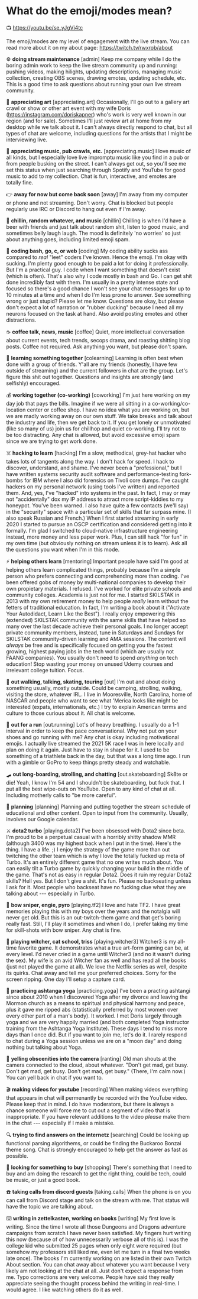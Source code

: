 # What do the emoji/modes mean?

📺 <https://youtu.be/se_yJgVi4tc>

The emoji/modes are my level of engagement with the live stream. You can
read more about it on my about page: <https://twitch.tv/rwxrob/about>

⚙️ **doing stream maintenance** [admin]  Keep me company while I do the boring admin work to keep the live stream community up and running: pushing videos, making hilights, updating descriptions, managing music collection, creating OBS scenes, drawing emotes, updating schedule, etc. This is a good time to ask questions about running your own live stream community.

🎨 **appreciating art** [appreciating.art]  Occasionally, I'll go out to a gallery art crawl or show or other art event with my wife Doris (https://instagram.com/doriskapner) who's work is very well known in our region (and for sale). Sometimes I'll just review art at home from my desktop while we talk about it. I can't always directly respond to chat, but all types of chat are welcome, including questions for the artists that I might be interviewing live.

🎵 **appreciating music, pub crawls, etc.** [appreciating.music]  I love music of all kinds, but I especially love live impromptu music like you find in a pub or from people busking on the street. I can't always get out, so you'll see me set this status when just searching through Spotify and YouTube for good music to add to my collection. Chat is fun, interactive, and emotes are totally fine.

👉 **away for now but come back soon** [away]  I'm away from my computer or phone and not streaming. Don't worry. Chat is blocked but people regularly use IRC or Discord to hang out even if I'm away.

🍻 **chillin, random whatever, and music** [chillin]  Chilling is when I'd have a beer with friends and just talk about random shit, listen to good music, and sometimes belly laugh laugh. The mood is definitely 'no worries' so just about anything goes, including limited emoji spam.

💢 **coding bash, go, c, or web** [coding]  My coding ability sucks ass compared to *real* "leet" coders I've known. Hence the emoji. I'm okay with sucking. I'm plenty good enough to be paid a lot for doing it professionally. But I'm a practical guy. I code when I want something that doesn't exist (which is often). That's also why I code mostly in bash and Go. I can get shit done incredibly fast with them. I'm usually in a pretty intense state and focused so there's a good chance I won't see your chat messages for up to 10 minutes at a time and when I do I'm less prone to answer. See something wrong or just stupid? Please let me know. Questions are okay, but please don't expect a lot of narration or "rubber ducking" because I need all my neurons focused on the task at hand. Also avoid posting emotes and other distractions.

☕ **coffee talk, news, music** [coffee]  Quiet, more intellectual conversation about current events, tech trends, secops drama, and roasting shitting blog posts. Coffee not required. Ask anything you want, but please don't spam.

🤔 **learning something together** [colearning]  Learning is often best when done with a group of friends. Y'all are my friends (honestly, I have few outside of streaming) and the current followers in chat are the group. Let's figure this shit out together. Questions and insights are strongly (and selfishly) encouraged.

💰 **working together (co-working)** [coworking]  I'm just here working on my day job that pays the bills. Imagine if we were all sitting in a co-working/co-location center or coffee shop. I have no idea what you are working on, but we are madly working away on our own stuff. We take breaks and talk about the industry and life, then we get back to it. If you get lonely or unmotivated (like so many of us) join us for chillhop and quiet co-working. I'll try not to be too distracting. Any chat is allowed, but avoid excessive emoji spam since we are trying to get work done.

☠️ **hacking to learn** [hacking]  I'm a slow, methodical, grey-hat hacker who takes lots of tangents along the way. I don't hack for speed. I hack to discover, understand, and shame. I've never been a "professional," but I have written systems security audit software and performance-testing fork-bombs for IBM where I also did forensics on Tivoli core dumps. I've caught hackers on my personal network (using tools I've written) and reported them. And, yes, I've "hacked" into systems in the past. In fact, I may or may not "accidentally" dox my IP address to attract more script-kiddies to my honeypot. You've been warned. I also have quite a few contacts (we'll say) in the "security" space with a particular set of skills that far surpass mine. (I also speak Russian and French.) When I first started streaming in early 2020 I started to pursue an OSCP certification and considered getting into it formally. I'm glad I switched to cloud-native infrastructure engineering instead, more money and less paper work. Plus, I can still hack "for fun" in my own time (but obviously nothing on stream unless it is to learn). Ask all the questions you want when I'm in this mode.

⚡ **helping others learn** [mentoring]  Important people have said I'm good at helping others learn complicated things, probably because I'm a simple person who prefers connecting and comprehending more than coding. I've been offered gobs of money by multi-national companies to develop their own propietary materials. I refused. I've worked for elite private schools and community colleges. Academia is just not for me. I started SKILSTAK in 2013 with my own retirement money to help people *really* learn without the fetters of traditional education. In fact, I'm writing a book about it ("Activate Your Autodidact, Learn Like the Best"). I really enjoy empowering this (extended) SKILSTAK community with the same skills that have helped so many over the last decade achieve their personal goals. I no longer accept private community members, instead, tune in Saturdays and Sundays for SKILSTAK community-driven learning and AMA sessions. The content will *always* be free and is specifically focused on getting you the fastest growing, highest paying jobs in the tech world (which are usually not FAANG companies). You usually don't need to spend *anything* on tech education! Stop wasting your money on unused Udemy courses and irrelevant college tuition. Focus.

🌄 **out walking, talking, skating, touring** [out]  I'm out and about doing something usually, mostly outside. Could be camping, strolling, walking, visiting the store, whatever IRL. I live in Mooresville, North Carolina, home of NASCAR and people who want to see what 'Merica looks like might be interested (expats, internationals, etc.) I try to explain American terms and culture to those curious about it. All chat is welcome.

🏃 **out for a run** [out.running]  Lot's of heavy breathing. I usually do a 1-1 interval in order to keep the pace conversational. Why not put on your shoes and go running with me? Any chat is okay including motivational emojis. I actually live streamed the 2021 5K race I was in here locally and plan on doing it again. Just have to stay in shape for it. I used to be something of a triathlete back in the day, but that was a long time ago. I run with a gimble or GoPro to keep things pretty steady and watchable.

🛹 **out long-boarding, strolling, and chatting** [out.skateboarding]  Sk8te or die! Yeah, I know I'm 54 and I shouldn't be skateboarding, but fuck that. I put all the best wipe-outs on YouTube. Open to any kind of chat at all. Including motherly calls to "be more careful".

📆 **planning** [planning]  Planning and putting together the stream schedule of educational and other content. Open to input from the community. Usually, involves our Google calendar.

⚔️ **dota2 turbo** [playing.dota2]  I've been obsessed with Dota2 since beta. I'm proud to be a perpetual casual with a horribly shitty shadow MMR (although 3400 was my highest back when I put in the time). Here's the thing. I have a life. ;) I enjoy the strategy of the game more than out twitching the other team which is why I love the totally fucked up meta of Turbo. It's an entirely different game that no one writes much about. You can easily tilt a Turbo game by quickly changing your build in the middle of the game. That's not as easy in regular Dota2. Does it ruin my regular Dota2 skills? Hell yes. But I don't give a shit. It's fun. Please no backseating unless I ask for it. Most people who backseat have no fucking clue what they are talking about --- especially in Turbo.

🏹 **bow sniper, engie, pyro** [playing.tf2]  I love and hate TF2. I have great memories playing this with my boys over the years and the notalgia will never get old. But this is an out-twitch-them game and that get's boring really fast. Still, I'll play it sometimes and when I do, I prefer taking my time for skill-shots with bow sniper. Any chat is fine.

🐺 **playing witcher, cat school, triss** [playing.witcher3]  Witcher3 is my all-time favorite game. It demonstrates what a true art-form gaming can be, at every level. I'd never cried in a game until Witcher3 (and no it wasn't during the sex). My wife is an avid Witcher fan as well and has read all the books (just not played the game at all). We love the Netflix series as well, despite its quirks. Chat away and tell me your preferred choices. Sorry for the screen ripping. One day I'll setup a capture card.

🧘 **practicing ashtanga yoga** [practicing.yoga]  I've been a practing ashtangi since about 2010 when I discovered Yoga after my divorce and leaving the Mormon church as a means to spiritual and physical harmony and peace, plus it gave me ripped abs (statistically preferred by most women over every other part of a man's body). It worked. I met Doris largely through yoga and we are very happily married (and both completed Yoga instructor training from the Ashtanga Yoga Institute). These days I tend to miss more days than I once did. But if you want to join me, let's do it. I rarely respond to chat during a Yoga session unless we are on a "moon day" and doing nothing but talking about Yoga.

🤬 **yelling obscenities into the camera** [ranting]  Old man shouts at the camera connected to the cloud, about whatever. "Don't get mad, get busy. Don't get mad, get busy. Don't get mad, get busy." (There, I'm calm now.) You can yell back in chat if you want to.

🎬 **making videos for youtube** [recording]  When making videos everything that appears in chat will permenantly be recorded with the YouTube video. Please keep that in mind. I do have moderators, but there is always a chance someone will force me to cut out a segment of video that is inappropriate. If you have relevant additions to the video *please* make them in the chat --- especially if I make a mistake.

🔍 **trying to find answers on the internetz** [searching]  Could be looking up functional parsing algorithems, or could be finding the Buckaroo Bonzai theme song. Chat is strongly encouraged to help get the answer as fast as possible.

🛒 **looking for something to buy** [shopping]  There's something that I need to buy and am doing the research to get the right thing, could be tech, could be music, or just a good book.

☎️ **taking calls from discord guests** [taking.calls]  When the phone is on you can call from Discord stage and talk on the stream with me. That status will have the topic we are talking about.

⌨️ **writing in zettelkasten, working on books** [writing]  My first love is writing. Since the time I wrote all those Dungeons and Dragons adventure campaigns from scratch I have never been satisfied. My fingers hurt writing this now (because of of how unnecessarily verbose all of this is). I was the college kid who submitted 25 pages when only eight were required (but somehow my professors still liked me, even let me turn in a final two weeks late once). The books I'm currently working on are listed in their own Twitch About section. You can chat away about whatever you want because I very likely am not looking at the chat at all. Just don't expect a response from me. Typo corrections are very welcome. People have said they really appreciate seeing the thought process behind the writing in real-time. I would agree. I like watching others do it as well.

